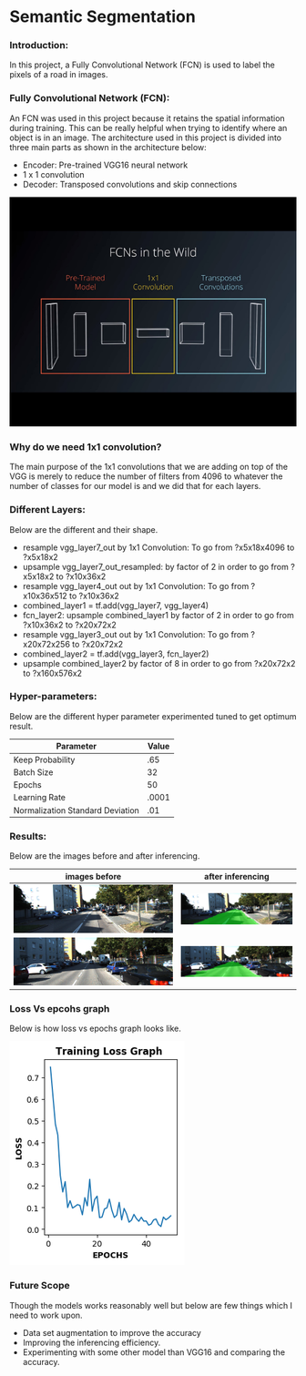 # Semantic Segmentation
### Introduction:
In this project, a Fully Convolutional Network (FCN) is used to label the pixels of a road in images.

### Fully Convolutional Network (FCN):
An FCN was used in this project because it retains the spatial information during training. This can be really helpful when trying to identify where an object is in an image. The architecture used in this project is divided into three main parts as shown in the architecture below:

* Encoder: Pre-trained VGG16 neural network
* 1 x 1 convolution
* Decoder: Transposed convolutions and skip connections

![FCN Architecture](Reflection-images/FCN_arc.jpg)

### Why do we need 1x1 convolution?
The main purpose of the 1x1 convolutions that we are adding on top of the VGG is merely to reduce the number of filters from 4096 to whatever the number of classes for our model is and we did that for each layers.

### Different Layers:
Below are the different and their shape.

* resample vgg_layer7_out by 1x1 Convolution: To go from ?x5x18x4096 to ?x5x18x2
* upsample vgg_layer7_out_resampled: by factor of 2 in order to go from ?x5x18x2 to ?x10x36x2
* resample vgg_layer4_out out by 1x1 Convolution: To go from ?x10x36x512 to ?x10x36x2
* combined_layer1 = tf.add(vgg_layer7, vgg_layer4)
* fcn_layer2: upsample combined_layer1 by factor of 2 in order to go from ?x10x36x2 to ?x20x72x2
* resample vgg_layer3_out out by 1x1 Convolution: To go from ?x20x72x256 to ?x20x72x2
* combined_layer2 = tf.add(vgg_layer3, fcn_layer2)
* upsample combined_layer2 by factor of 8 in order to go from ?x20x72x2 to ?x160x576x2

### Hyper-parameters:

Below are the different hyper parameter experimented tuned to get optimum result.

| Parameter | Value |
| --- | --- |
| Keep Probability | .65 |
| Batch Size | 32 |
| Epochs | 50|
| Learning Rate | .0001 |
| Normalization Standard Deviation | .01|

### Results:
Below are the images before and after inferencing.

| images before| after inferencing |
| --- | --- |
|![FCN Architecture](Reflection-images/um_000062-before.png) | ![FCN Architecture](Reflection-images/um_000062.-after.png)|
| ![FCN Architecture](Reflection-images/um_000063-before.png) | ![FCN Architecture](Reflection-images/um_000063-after.png) |

### Loss Vs epcohs graph
Below is how loss vs epochs graph looks like.

![FCN Architecture](Reflection-images/Training_Loss_Graph.png)

### Future Scope
Though the models works reasonably well but below are few things which I need to work upon.
* Data set augmentation to improve the accuracy
* Improving the inferencing efficiency.
* Experimenting with some other model than VGG16 and comparing the accuracy.

